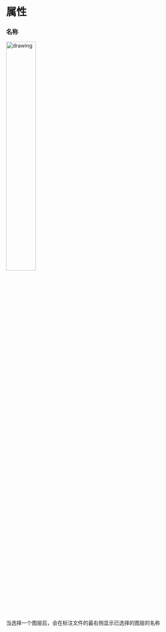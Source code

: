 # 属性

### 名称

<img src="https://img.alicdn.com/imgextra/i2/O1CN01KbrgXq1zVoIZ9bhmv_!!6000000006720-2-tps-640-248.png" alt="drawing" width="40%"/>

当选择一个图层后，会在标注文件的最右侧显示已选择的图层的名称
